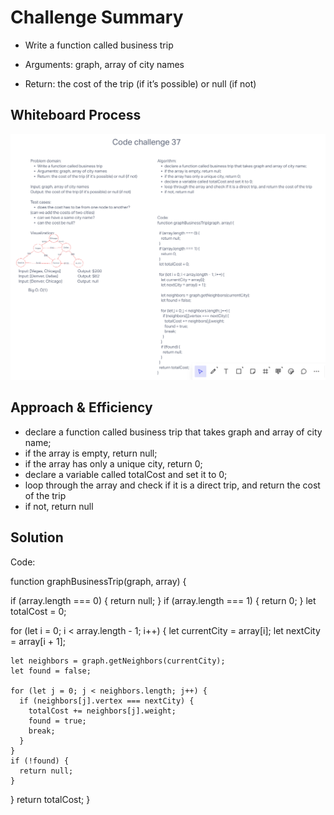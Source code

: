 # Challenge Summary

* Write a function called business trip

* Arguments: graph, array of city names

* Return: the cost of the trip (if it’s possible) or null (if not)

## Whiteboard Process

![Code Challenge 37](./Code%20Challenge%2037.PNG)

## Approach & Efficiency

* declare a function called business trip that takes graph and array of city name;
* if the array is empty, return null;
* if the array has only a unique city, return 0;
* declare a variable called totalCost and set it to 0;
* loop through the array and check if it is a direct trip, and return the cost of the trip
* if not, return null

## Solution

Code:

function graphBusinessTrip(graph, array) {

  if (array.length === 0) {
    return null;
  }
  if (array.length === 1) {
    return 0;
  }
  let totalCost = 0;
  
  for (let i = 0; i < array.length - 1; i++) {
    let currentCity = array[i];
    let nextCity = array[i + 1];

    let neighbors = graph.getNeighbors(currentCity);
    let found = false;

    for (let j = 0; j < neighbors.length; j++) {
      if (neighbors[j].vertex === nextCity) {
        totalCost += neighbors[j].weight;
        found = true;
        break;
      }
    }
    if (!found) {
      return null;
    }
  }
  return totalCost;
}
